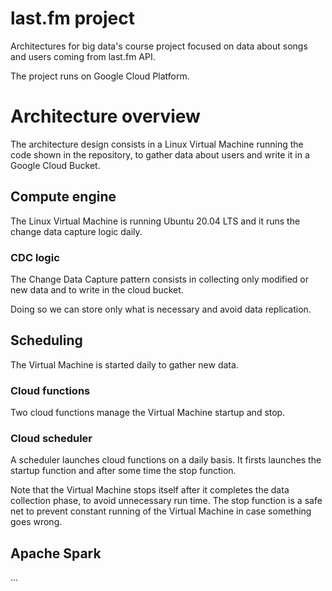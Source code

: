# last.fm project
Architectures for big data's course project focused on data about songs and users coming from last.fm API.

The project runs on Google Cloud Platform.

# Architecture overview
The architecture design consists in a Linux Virtual Machine
running the code shown in the repository, to gather data about users and write it in a Google Cloud Bucket.

## Compute engine
The Linux Virtual Machine is running Ubuntu 20.04 LTS and it runs the change data capture logic daily.
### CDC logic
The Change Data Capture pattern consists in collecting only 
modified or new data and to write in the cloud bucket.

Doing so we can store only what is necessary and avoid data replication.

## Scheduling

The Virtual Machine is started daily to gather new data.

### Cloud functions
Two cloud functions manage the Virtual Machine startup and stop.

### Cloud scheduler
A scheduler launches cloud functions on a daily basis.
It firsts launches the startup function and after some time the stop function.

Note that the Virtual Machine stops itself after it completes 
the data collection phase, to avoid unnecessary run time. The
stop function is a safe net to prevent constant running of the Virtual Machine in case something goes wrong.

## Apache Spark
...